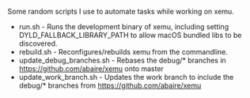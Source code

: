 Some random scripts I use to automate tasks while working on xemu.

* run.sh - Runs the development binary of xemu, including setting DYLD_FALLBACK_LIBRARY_PATH to allow macOS bundled libs to be discovered.
* rebuild.sh - Reconfigures/rebuilds xemu from the commandline.
* update_debug_branches.sh - Rebases the debug/* branches in https://github.com/abaire/xemu onto master
* update_work_branch.sh - Updates the work branch to include the debug/* branches from https://github.com/abaire/xemu

